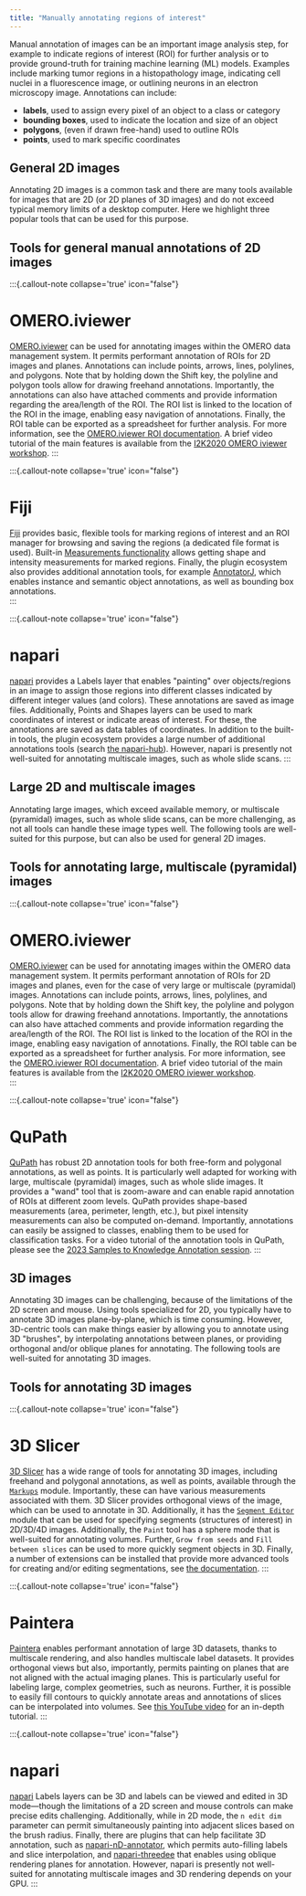 ```yaml
---
title: "Manually annotating regions of interest"
---
```


Manual annotation of images can be an important image analysis step, for example to indicate regions of interest (ROI) for further analysis or to provide ground-truth for training machine learning (ML) models. Examples include marking tumor regions in a histopathology image, indicating cell nuclei in a fluorescence image, or outlining neurons in an electron microscopy image. Annotations can include:

* **labels**, used to assign every pixel of an object to a class or category
* **bounding boxes**, used to indicate the location and size of an object
* **polygons**, (even if drawn free-hand) used to outline ROIs
* **points**, used to mark specific coordinates

## General 2D images

Annotating 2D images is a common task and there are many tools available for images that are 2D (or 2D planes of 3D images) and do not exceed typical memory limits of a desktop computer. Here we highlight three popular tools that can be used for this purpose.

## Tools for general manual annotations of 2D images

:::{.callout-note collapse='true' icon="false"}
# OMERO.iviewer

[OMERO.iviewer](generalist_tools.md#omeroiviewer) can be used for annotating images within the OMERO data management system. It permits performant annotation of ROIs for 2D images and planes. Annotations can include points, arrows, lines, polylines, and polygons. Note that by holding down the Shift key, the polyline and polygon tools allow for drawing freehand annotations. Importantly, the annotations can also have attached comments and provide information regarding the area/length of the ROI. The ROI list is linked to the location of the ROI in the image, enabling easy navigation of annotations. Finally, the ROI table can be exported as a spreadsheet for further analysis. For more information, see the [OMERO.iviewer ROI documentation](https://omero-guides.readthedocs.io/en/latest/iviewer/docs/iviewer_rois.html). A brief video tutorial of the main features is available from the [I2K2020 OMERO iviewer workshop](https://www.youtube.com/watch?v=xshaOwmoqe0&).
:::

:::{.callout-note collapse='true' icon="false"}
# Fiji

[Fiji](generalist_tools.md#fiji) provides basic, flexible tools for marking regions of interest and an ROI manager for browsing and saving the regions (a dedicated file format is used). Built-in [Measurements functionality](https://imagej.net/ij/docs/guide/146-30.html#sub:Set-Measurements...) allows getting shape and intensity measurements for marked regions. Finally, the plugin ecosystem also provides additional annotation tools, for example [AnnotatorJ](https://imagej.net/plugins/annotatorj), which enables instance and semantic object annotations, as well as bounding box annotations.  
:::

:::{.callout-note collapse='true' icon="false"}
# napari

[napari](generalist_tools.md#napari) provides a Labels layer that enables "painting" over objects/regions in an image to assign those regions into different classes indicated by different integer values (and colors). 
These annotations are saved as image files. Additionally, Points and Shapes layers can be used to mark coordinates of interest or indicate areas of interest. For these, the annotations are saved as data tables of coordinates. In addition to the built-in tools, the plugin ecosystem provides a large number of additional annotations tools (search [the napari-hub](https://napari-hub.org)). However, napari is presently not well-suited for annotating multiscale images, such as whole slide scans.
:::

## Large 2D and multiscale images

Annotating large images, which exceed available memory, or multiscale (pyramidal) images, such as whole slide scans, can be more challenging, as not all tools can handle these image types well. The following tools are well-suited for this purpose, but can also be used for general 2D images.

## Tools for annotating large, multiscale (pyramidal) images

:::{.callout-note collapse='true' icon="false"}
# OMERO.iviewer

[OMERO.iviewer](generalist_tools.md#omeroiviewer) can be used for annotating images within the OMERO data management system. It permits performant annotation of ROIs for 2D images and planes, even for the case of very large or multiscale (pyramidal) images. Annotations can include points, arrows, lines, polylines, and polygons. Note that by holding down the Shift key, the polyline and polygon tools allow for drawing freehand annotations. Importantly, the annotations can also have attached comments and provide information regarding the area/length of the ROI. The ROI list is linked to the location of the ROI in the image, enabling easy navigation of annotations. Finally, the ROI table can be exported as a spreadsheet for further analysis. For more information, see the [OMERO.iviewer ROI documentation](https://omero-guides.readthedocs.io/en/latest/iviewer/docs/iviewer_rois.html). A brief video tutorial of the main features is available from the [I2K2020 OMERO iviewer workshop](https://www.youtube.com/watch?v=xshaOwmoqe0&).  
:::

:::{.callout-note collapse='true' icon="false"}
# QuPath

[QuPath](generalist_tools.md#qupath) has robust 2D annotation tools for both free-form and polygonal annotations, as well as points. It is particularly well adapted for working with large, multiscale (pyramidal) images, such as whole slide images. It provides a "wand" tool that is zoom-aware and can enable rapid annotation of ROIs at different zoom levels. QuPath provides shape-based measurements (area, perimeter, length, etc.), but pixel intensity measurements can also be computed on-demand. Importantly, annotations can easily be assigned to classes, enabling them to be used for classification tasks. For a video tutorial of the annotation tools in QuPath, please see the [2023 Samples to Knowledge Annotation session](https://www.youtube.com/watch?v=7QmSYZsyBOI).
:::

## 3D images

Annotating 3D images can be challenging, because of the limitations of the 2D screen and mouse. Using tools specialized for 2D, you typically have to annotate 3D images plane-by-plane, which is time consuming. However, 3D-centric tools can make things easier by allowing you to annotate using 3D "brushes", by interpolating annotations between planes, or providing orthogonal and/or oblique planes for annotating. The following tools are well-suited for annotating 3D images.

## Tools for annotating 3D images

:::{.callout-note collapse='true' icon="false"}
# 3D Slicer

[3D Slicer](generalist_tools.md#3d-slicer) has a wide range of tools for annotating 3D images, including freehand and polygonal annotations, as well as points, available through the [`Markups`](https://slicer.readthedocs.io/en/latest/user_guide/modules/markups.html) module. Importantly, these can have various measurements associated with them. 3D Slicer provides orthogonal views of the image, which can be used to annotate in 3D. Additionally, it has the [`Segment Editor`](https://slicer.readthedocs.io/en/latest/user_guide/modules/segmenteditor.html) module that can be used for specifying segments (structures of interest) in 2D/3D/4D images. Additionally, the `Paint` tool has a sphere mode that is well-suited for annotating volumes. Further, `Grow from seeds` and `Fill between slices` can be used to more quickly segment objects in 3D. Finally, a number of extensions can be installed that provide more advanced tools for creating and/or editing segmentations, see [the documentation](https://slicer.readthedocs.io/en/latest/user_guide/image_segmentation.html#segmentation-modules).
:::

:::{.callout-note collapse='true' icon="false"}
# Paintera

[Paintera](specialist_tools.md#paintera) enables performant annotation of large 3D datasets, thanks to multiscale rendering, and also handles multiscale label datasets. It provides orthogonal views but also, importantly, permits painting on planes that are not aligned with the actual imaging planes. This is particularly useful for labeling large, complex geometries, such as neurons. Further, it is possible to easily fill contours to quickly annotate areas and annotations of slices can be interpolated into volumes. See [this YouTube video](https://www.youtube.com/watch?v=ZDcK0aCLoRc) for an in-depth tutorial.
:::

:::{.callout-note collapse='true' icon="false"}
# napari

[napari](generalist_tools.md#napari) Labels layers can be 3D and labels can be viewed and edited in 3D mode—though the limitations of a 2D screen and mouse controls can make precise edits challenging. Additionally, while in 2D mode, the `n edit dim` parameter can permit simultaneously painting into adjacent slices based on the brush radius. Finally, there are plugins that can help facilitate 3D annotation, such as  [napari-nD-annotator](https://www.napari-hub.org/plugins/napari-nd-annotator.html), which permits auto-filling labels and slice interpolation, and [napari-threedee](https://napari-threedee.github.io) that enables using oblique rendering planes for annotation. However, napari is presently not well-suited for annotating multiscale images and 3D rendering depends on your GPU.
:::
